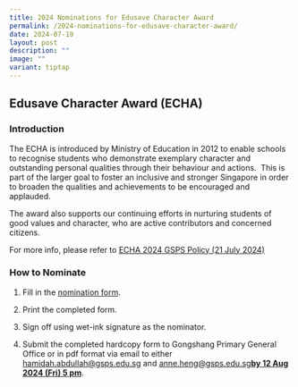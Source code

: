 ```yaml
---
title: 2024 Nominations for Edusave Character Award
permalink: /2024-nominations-for-edusave-character-award/
date: 2024-07-19
layout: post
description: ""
image: ""
variant: tiptap
---
```

<h2>Edusave Character Award (ECHA)</h2>
<p></p>
<h3>Introduction</h3>
<p>The ECHA is introduced by Ministry of Education in 2012 to enable schools
to recognise students who demonstrate exemplary character and outstanding
personal qualities through their behaviour and actions. &nbsp;This is part
of the larger goal to foster an inclusive and stronger Singapore in order
to broaden the qualities and achievements to be encouraged and applauded.</p>
<p>The award also supports our continuing efforts in nurturing students of
good values and character, who are active contributors and concerned citizens.<strong>&nbsp;</strong>
</p>
<p>For more info, please refer to <a href="/files/ECHA_2024_GSPS_Policy__21jul24_.pdf" rel="noopener noreferrer nofollow" target="_blank">ECHA 2024 GSPS Policy (21 July 2024)</a>
</p>
<p></p>
<h3>How to Nominate</h3>
<ol data-tight="true" class="tight">
<li>
<p>Fill in the <a href="/files/ECHA_2024_N2_Nomination_Form_Parents_Coaches.pdf" rel="noopener noreferrer nofollow" target="_blank">nomination form</a>.</p>
</li>
<li>
<p>Print the completed form.</p>
</li>
<li>
<p>Sign off using wet-ink signature as the nominator.</p>
</li>
<li>
<p>Submit the completed hardcopy form to Gongshang Primary General Office
or in pdf format via email to either <a href="mailto:hamidah.abdullah@gsps.edu.sg" rel="noopener noreferrer nofollow" target="_blank">hamidah.abdullah@gsps.edu.sg</a> and
<a href="mailto:anne.heng@gsps.edu.sg" rel="noopener noreferrer nofollow" target="_blank">anne.heng@gsps.edu.sg</a><strong><u>by 12 Aug 2024 (Fri) 5 pm</u></strong>.</p>
<p></p>
</li>
</ol>
<p></p>